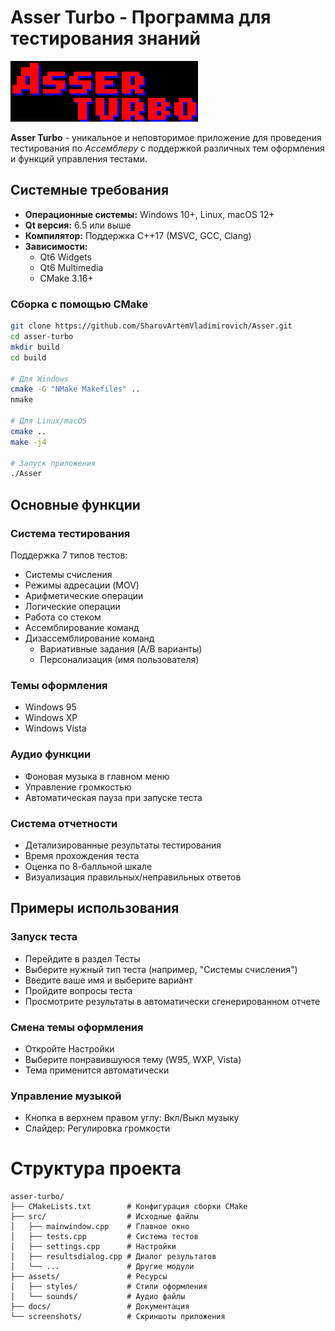 # Asser Turbo - Программа для тестирования знаний

<img src="images/Asser_Turbo_logo1.png" alt="Главный экран Asser Turbo" width="300">

**Asser Turbo** - уникальное и неповторимое приложение для проведения тестирования по _Ассемблеру_ с поддержкой различных тем оформления и функций управления тестами.

## Системные требования
- **Операционные системы:** Windows 10+, Linux, macOS 12+
- **Qt версия:** 6.5 или выше
- **Компилятор:** Поддержка C++17 (MSVC, GCC, Clang)
- **Зависимости:**
  - Qt6 Widgets
  - Qt6 Multimedia
  - CMake 3.16+

### Сборка с помощью CMake
```bash
git clone https://github.com/SharovArtemVladimirovich/Asser.git
cd asser-turbo
mkdir build
cd build

# Для Windows
cmake -G "NMake Makefiles" ..
nmake

# Для Linux/macOS
cmake ..
make -j4

# Запуск приложения
./Asser

``` 
## Основные функции
### Система тестирования
Поддержка 7 типов тестов:
- Системы счисления
- Режимы адресации (MOV)
- Арифметические операции
- Логические операции
- Работа со стеком
- Ассемблирование команд
- Дизассемблирование команд
  -  Вариативные задания (A/B варианты)
  -  Персонализация (имя пользователя)

### Темы оформления
- Windows 95
- Windows XP
- Windows Vista

### Аудио функции
- Фоновая музыка в главном меню
- Управление громкостью
- Автоматическая пауза при запуске теста

### Система отчетности
- Детализированные результаты тестирования
- Время прохождения теста
- Оценка по 8-балльной шкале
- Визуализация правильных/неправильных ответов

## Примеры использования
### Запуск теста
- Перейдите в раздел Тесты
- Выберите нужный тип теста (например, "Системы счисления")
- Введите ваше имя и выберите вариант
- Пройдите вопросы теста
- Просмотрите результаты в автоматически сгенерированном отчете

### Смена темы оформления
- Откройте Настройки
- Выберите понравившуюся тему (W95, WXP, Vista)
- Тема применится автоматически

### Управление музыкой
- Кнопка в верхнем правом углу: Вкл/Выкл музыку
- Слайдер: Регулировка громкости

# Структура проекта
```
asser-turbo/
├── CMakeLists.txt        # Конфигурация сборки CMake
├── src/                  # Исходные файлы
│   ├── mainwindow.cpp    # Главное окно
│   ├── tests.cpp         # Система тестов
│   ├── settings.cpp      # Настройки
│   ├── resultsdialog.cpp # Диалог результатов
│   └── ...               # Другие модули
├── assets/               # Ресурсы
│   ├── styles/           # Стили оформления
│   └── sounds/           # Аудио файлы
├── docs/                 # Документация
└── screenshots/          # Скриншоты приложения
```
#
